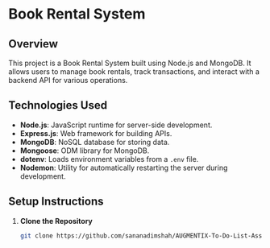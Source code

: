 # Book Rental System

## Overview

This project is a Book Rental System built using Node.js and MongoDB. It allows users to manage book rentals, track transactions, and interact with a backend API for various operations.

## Technologies Used

- **Node.js**: JavaScript runtime for server-side development.
- **Express.js**: Web framework for building APIs.
- **MongoDB**: NoSQL database for storing data.
- **Mongoose**: ODM library for MongoDB.
- **dotenv**: Loads environment variables from a `.env` file.
- **Nodemon**: Utility for automatically restarting the server during development.

## Setup Instructions

1. **Clone the Repository**

   ```bash
   git clone https://github.com/sananadimshah/AUGMENTIX-To-Do-List-Assigement.git
   ```
